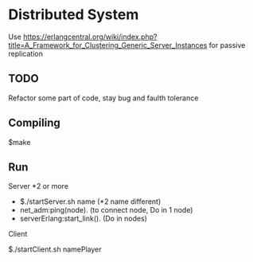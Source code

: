 # Distributed System

Use https://erlangcentral.org/wiki/index.php?title=A_Framework_for_Clustering_Generic_Server_Instances for passive replication

## TODO

Refactor some part of code, stay bug and faulth tolerance

## Compiling

$make

## Run
	
Server *2 or more

* $./startServer.sh name (*2 name different)
* net_adm:ping(node). (to connect node, Do in 1 node)
* serverErlang:start_link(). (Do in nodes)

Client

$./startClient.sh namePlayer
